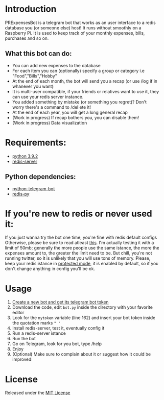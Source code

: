 # Introduction
PRExpensesBot is a telegram bot that works as an user interface to a redis database you (or someone else) host! It runs without smoothly on a Raspberry Pi.
It is used to keep track of your monthly expenses, bills, purchases and so on.
## What this bot can do:
* You can add new expenses to the database
* For each item you can (optionally) specify a group or category i.e "Food","Bills","Hobby"
* At the end of each month, the bot will send you a recap (or use /log if in whanever you want)
* It is multi-user compatible, if your friends or relatives want to use it, they can use your redis server instance.
* You added something by mistake (or something you regret)? Don't worry there's a command to /del ete it!
* At the end of each year, you will get a long general recap
* (Work in progress) If recap bothers you, you can disable them!
* (Work in progress) Data visualization
# Requirements:
* [python 3.9.2](https://www.python.org/)
* [redis-server](https://redis.io/topics/quickstart)
## Python dependencies:
* [python-telegram-bot](https://github.com/python-telegram-bot/python-telegram-bot)
* [redis-py](https://github.com/andymccurdy/redis-py)

# If you're new to redis or never used it:
If you just wanna try the bot one time, you're fine with redis default configs
Otherwise, please be sure to read atleast [this](https://redis.io/topics/memory-optimization#memory-allocation). I'm actually testing it with a limit of 50mb; generally the more people use the same istance, the more the expenses amount to, the greater the limit need to be. But chill, you're not running twitter, so it is unlikely that you will use tons of memory.
Please, keep your redis istance in [protected mode](https://redis.io/topics/security), it is enabled by default, so if you don't change anything in config you'll be ok. 

# Usage
1. [Create a new bot and get its telegram bot token](https://core.telegram.org/bots#creating-a-new-bot)
2. Download the code, edit ``bot.py`` inside the directory with your favorite editor
3. Look for the ``mytoken`` variable (line 162) and insert your bot token inside the quotation marks ``" "``
4. Install redis-server, test it, eventually config it
5. Run a redis-server istance
6. Run the bot
7. Go on Telegram, look for you bot, type /help
8. Enjoy
9. (Optional) Make sure to complain about it or suggest how it could be improved

# License
Released under the [MIT License](https://mit-license.org/)
